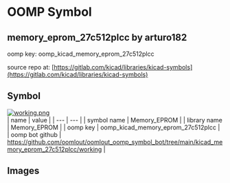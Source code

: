 # OOMP Symbol  
## memory_eprom_27c512plcc  by arturo182  
  
oomp key: oomp_kicad_memory_eprom_27c512plcc  
  
source repo at: [https://gitlab.com/kicad/libraries/kicad-symbols](https://gitlab.com/kicad/libraries/kicad-symbols)  
## Symbol  
  
[![working.png](working_600.png)](working.png)  
| name | value | 
| --- | --- | 
| symbol name | Memory_EPROM | 
| library name | Memory_EPROM | 
| oomp key | oomp_kicad_memory_eprom_27c512plcc | 
| oomp bot github | https://github.com/oomlout/oomlout_oomp_symbol_bot/tree/main/kicad_memory_eprom_27c512plcc/working | 
## Images  
